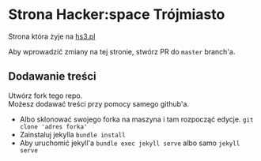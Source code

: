 # Strona Hacker:space Trójmiasto

Strona która żyje na [hs3.pl](http://hs3.pl/)

Aby wprowadzić zmiany na tej stronie, stwórz PR do `master` branch'a.

## Dodawanie treści


Utwórz fork tego repo.  
Możesz dodawać treści przy pomocy samego github'a.  

- Albo sklonować swojego forka na maszyna i tam rozpocząć edycje.
	```git clone 'adres forka'```
- Zainstaluj jekylla
	```bundle install```
- Aby uruchomić jekyll'a 
	```bundle exec jekyll serve``` 
	albo samo 
	```jekyll serve```